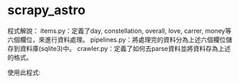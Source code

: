 # scrapy_astro
程式解說：
items.py：定義了day, constellation, overall, love, carrer, money等六個欄位，來進行資料處理。
pipelines.py：將處理完的資料分為上述六個欄位儲存到資料庫(sqlite3)中。
crawler.py：定義了如何去parse資料並將資料存為上述的格式。

使用此程式:
